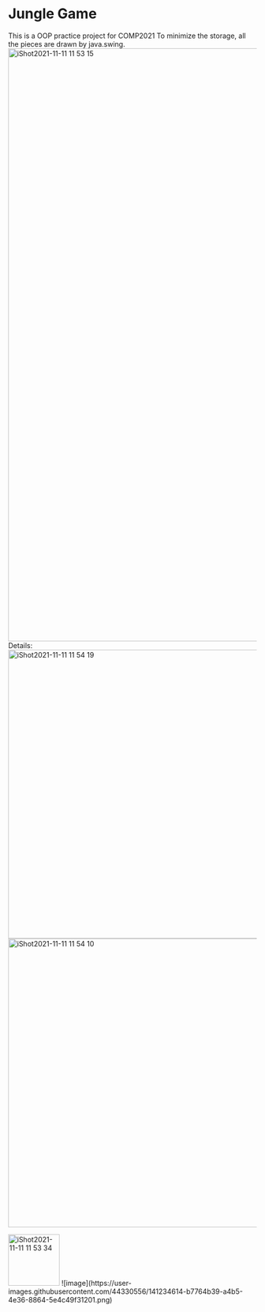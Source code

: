 # Jungle Game
This is a OOP practice project for COMP2021
To minimize the storage, all the pieces are drawn by java.swing.
<img width="1199" alt="iShot2021-11-11 11 53 15" src="https://user-images.githubusercontent.com/44330556/141234324-4a3824ac-2c1c-4d71-a884-3be7fbc0c3f1.png">
Details:
<img width="584" alt="iShot2021-11-11 11 54 19" src="https://user-images.githubusercontent.com/44330556/141234536-a93510c4-0890-45a6-8af1-071d5ed16c52.png">
<img width="584" alt="iShot2021-11-11 11 54 10" src="https://user-images.githubusercontent.com/44330556/141234553-1b86b36b-dd14-4e2e-bbd8-012b7a8b7fe9.png">

<img width="104" alt="iShot2021-11-11 11 53 34" src="https://user-images.githubusercontent.com/44330556/141234598-094ca005-bd2c-4b8c-9086-c3ce01714ef3.png">
![image](https://user-images.githubusercontent.com/44330556/141234614-b7764b39-a4b5-4e36-8864-5e4c49f31201.png)
